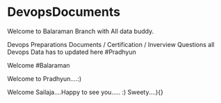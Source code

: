 # DevopsDocuments
Welcome to Balaraman Branch with All data buddy.

Devops Preparations Documents / Certification / Inverview Questions
all Devops Data has to updated here
#Pradhyun

Welcome #Balaraman

Welcome to Pradhyun....:)

Welcome Sailaja....Happy to see you..... :) Sweety....){}

